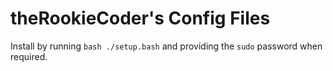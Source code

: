 # theRookieCoder's Config Files

Install by running `bash ./setup.bash` and providing the `sudo` password when required.
